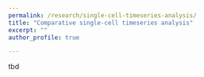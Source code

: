 ```yaml
---
permalink: /research/single-cell-timeseries-analysis/
title: "Comparative single-cell timeseries analysis"
excerpt: ""
author_profile: true

---
```


tbd